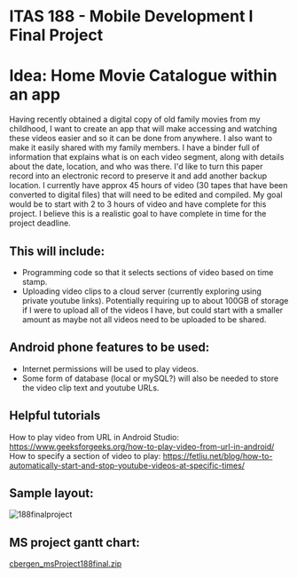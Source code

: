 
# **ITAS 188 - Mobile Development I Final Project**

# **Idea: Home Movie Catalogue within an app**

Having recently obtained a digital copy of old family movies from my childhood, I want to create an app that will make accessing and watching these videos easier and so it can be done from anywhere. I also want to make it easily shared with my family members. I have a binder full of information that explains what is on each video segment, along with details about the date, location, and who was there. I'd like to turn this paper record into an electronic record to preserve it and add another backup location. I currently have approx 45 hours of video (30 tapes that have been converted to digital files) that will need to be edited and compiled. My goal would be to start with 2 to 3 hours of video and have complete for this project. I believe this is a realistic goal to have complete in time for the project deadline.

## This will include: 
 - Programming code so that it selects sections of video based on time stamp.
 - Uploading video clips to a cloud server (currently exploring using private youtube links). Potentially requiring up to about 100GB of storage if I were to upload all of the videos I have, but could start with a smaller amount as maybe not all videos need to be uploaded to be shared.
  
## Android phone features to be used:
 - Internet permissions will be used to play videos.
 - Some form of database (local or mySQL?) will also be needed to store the video clip text and youtube URLs.

## Helpful tutorials
How to play video from URL in Android Studio: https://www.geeksforgeeks.org/how-to-play-video-from-url-in-android/
How to specify a section of video to play: https://fetliu.net/blog/how-to-automatically-start-and-stop-youtube-videos-at-specific-times/

## Sample layout:
  ![188finalproject](https://user-images.githubusercontent.com/119395443/224820814-874ba94e-9411-4c73-839f-29faa75a872b.png)
  
## MS project gantt chart:  
[cbergen_msProject188final.zip](https://github.com/christinebergen/itas188FinalProject/files/10969923/cbergen_msProject188final.zip)
